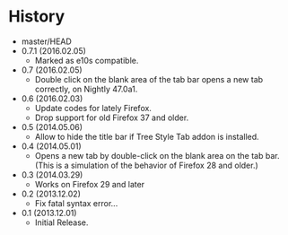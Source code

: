 # History

 - master/HEAD
 - 0.7.1 (2016.02.05)
   * Marked as e10s compatible.
 - 0.7 (2016.02.05)
   * Double click on the blank area of the tab bar opens a new tab correctly, on Nightly 47.0a1.
 - 0.6 (2016.02.03)
   * Update codes for lately Firefox.
   * Drop support for old Firefox 37 and older.
 - 0.5 (2014.05.06)
   * Allow to hide the title bar if Tree Style Tab addon is installed.
 - 0.4 (2014.05.01)
   * Opens a new tab by double-click on the blank area on the tab bar. (This is a simulation of the behavior of Firefox 28 and older.)
 - 0.3 (2014.03.29)
   * Works on Firefox 29 and later
 - 0.2 (2013.12.02)
   * Fix fatal syntax error...
 - 0.1 (2013.12.01)
   * Initial Release.
